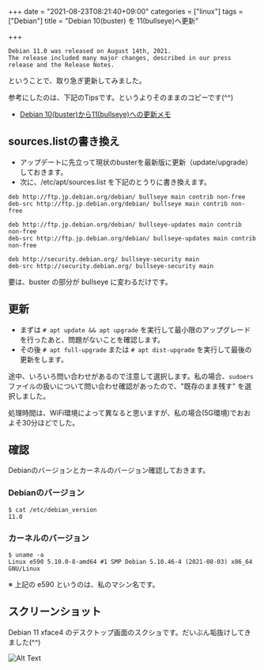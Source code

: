 +++
date = "2021-08-23T08:21:40+09:00"
categories = ["linux"]
tags = ["Debian"]
title = "Debian 10(buster) を 11(bullseye)へ更新"

+++
```
Debian 11.0 was released on August 14th, 2021. 
The release included many major changes, described in our press release and the Release Notes.
```

ということで、取り急ぎ更新してみました。

参考にしたのは、下記のTipsです。というよりそのままのコピーです(^^)

* [Debian 10(buster)から11(bullseye)への更新メモ](https://izaten.fc2.net/blog-entry-325.html?utm_source=pocket_mylist) 

## sources.listの書き換え

- アップデートに先立って現状のbusterを最新版に更新（update/upgrade）しておきます。
- 次に、/etc/apt/sources.list を下記のとうりに書き換えます。

```
deb http://ftp.jp.debian.org/debian/ bullseye main contrib non-free
deb-src http://ftp.jp.debian.org/debian/ bullseye main contrib non-free

deb http://ftp.jp.debian.org/debian/ bullseye-updates main contrib non-free
deb-src http://ftp.jp.debian.org/debian/ bullseye-updates main contrib non-free

deb http://security.debian.org/ bullseye-security main
deb-src http://security.debian.org/ bullseye-security main
```
要は、buster の部分が bullseye に変わるだけです。

## 更新

- まずは `# apt update && apt upgrade` を実行して最小限のアップグレードを行ったあと、問題がないことを確認します。
- その後 `# apt full-upgrade` または `# apt dist-upgrade` を実行して最後の更新をします。

途中、いろいろ問い合わせがあるので注意して選択します。私の場合、`sudoers` ファイルの扱いについて問い合わせ確認があったので、"既存のまま残す" を選択しました。

処理時間は、WiFi環境によって異なると思いますが、私の場合(5G環境)でおおよそ30分ほどでした。

## 確認
Debianのバージョンとカーネルのバージョン確認しておきます。

### Debianのバージョン

```shell
$ cat /etc/debian_version
11.0
```

### カーネルのバージョン
```shell
$ uname -a
Linux e590 5.10.0-8-amd64 #1 SMP Debian 5.10.46-4 (2021-08-03) x86_64 GNU/Linux
```
※ 上記の e590 というのは、私のマシン名です。

## スクリーンショット
Debian 11 xface4 のデスクトップ画面のスクショです。だいぶん垢抜けしてきました(^^)

![Alt Text](https://live.staticflickr.com/65535/51395292747_c52f2dc3e8_b.jpg)

